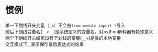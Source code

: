 # 惯例

单一下划线开头变量（`_x`）不会被`from module import *`导入<br>
前后下划线变量名(`__x__`)是系统定义的变量名，对python解释器有特殊意义<br>
两个下划线开头结尾没有下划线的变量(`__x`)是类的本地变量<br>
交互模式下,`_`表示保存最后表达式的结果
